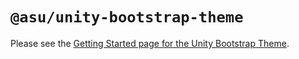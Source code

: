 # `@asu/unity-bootstrap-theme`

Please see the [Getting Started page for the Unity Bootstrap Theme](https://asu.github.io/asu-unity-stack/@asu/unity-bootstrap-theme/index.html).
